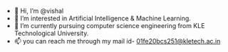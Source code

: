 - 👋 Hi, I’m @vishal
- 👀 I’m interested in Artificial Intelligence & Machine Learning.
- 🌱 I’m currently pursuing computer science engineering from KLE Technological University. 
- 📫 you can reach me through my mail id- 01fe20bcs251@kletech.ac.in 

<!---
vishal-2122/vishal-2122 is a ✨ special ✨ repository because its `README.md` (this file) appears on your GitHub profile.
You can click the Preview link to take a look at your changes.
--->
